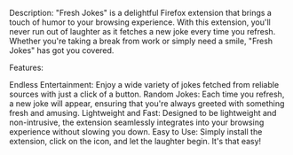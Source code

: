 Description:
"Fresh Jokes" is a delightful Firefox extension that brings a touch of humor to your browsing experience. With this extension, you'll never run out of laughter as it fetches a new joke every time you refresh. Whether you're taking a break from work or simply need a smile, "Fresh Jokes" has got you covered.

Features:

Endless Entertainment: Enjoy a wide variety of jokes fetched from reliable sources with just a click of a button.
Random Jokes: Each time you refresh, a new joke will appear, ensuring that you're always greeted with something fresh and amusing.
Lightweight and Fast: Designed to be lightweight and non-intrusive, the extension seamlessly integrates into your browsing experience without slowing you down.
Easy to Use: Simply install the extension, click on the icon, and let the laughter begin. It's that easy!
